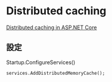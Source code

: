 # Distributed caching

[Distributed caching in ASP.NET Core](https://docs.microsoft.com/en-us/aspnet/core/performance/caching/distributed)

## 設定

Startup.ConfigureServices()

```
services.AddDistributedMemoryCache();
```
